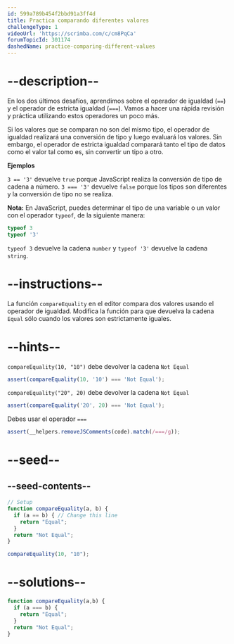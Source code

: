 ```yaml
---
id: 599a789b454f2bbd91a3ff4d
title: Practica comparando diferentes valores
challengeType: 1
videoUrl: 'https://scrimba.com/c/cm8PqCa'
forumTopicId: 301174
dashedName: practice-comparing-different-values
---
```


# --description--

En los dos últimos desafíos, aprendimos sobre el operador de igualdad (`==`) y el operador de estricta igualdad (`===`). Vamos a hacer una rápida revisión y práctica utilizando estos operadores un poco más.

Si los valores que se comparan no son del mismo tipo, el operador de igualdad realizará una conversión de tipo y luego evaluará los valores. Sin embargo, el operador de estricta igualdad comparará tanto el tipo de datos como el valor tal como es, sin convertir un tipo a otro.

**Ejemplos**

`3 == '3'` devuelve `true` porque JavaScript realiza la conversión de tipo de cadena a número. `3 === '3'` devuelve `false` porque los tipos son diferentes y la conversión de tipo no se realiza.

**Nota:** En JavaScript, puedes determinar el tipo de una variable o un valor con el operador `typeof`, de la siguiente manera:

```js
typeof 3
typeof '3'
```

`typeof 3` devuelve la cadena `number` y `typeof '3'` devuelve la cadena `string`.

# --instructions--

La función `compareEquality` en el editor compara dos valores usando el operador de igualdad. Modifica la función para que devuelva la cadena `Equal` sólo cuando los valores son estrictamente iguales.

# --hints--

`compareEquality(10, "10")` debe devolver la cadena `Not Equal`

```js
assert(compareEquality(10, '10') === 'Not Equal');
```

`compareEquality("20", 20)` debe devolver la cadena `Not Equal`

```js
assert(compareEquality('20', 20) === 'Not Equal');
```

Debes usar el operador `===`

```js
assert(__helpers.removeJSComments(code).match(/===/g));
```

# --seed--

## --seed-contents--

```js
// Setup
function compareEquality(a, b) {
  if (a == b) { // Change this line
    return "Equal";
  }
  return "Not Equal";
}

compareEquality(10, "10");
```

# --solutions--

```js
function compareEquality(a,b) {
  if (a === b) {
    return "Equal";
  }
  return "Not Equal";
}
```
